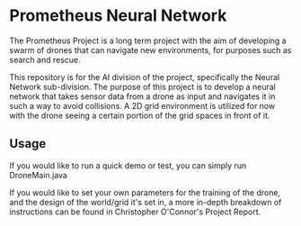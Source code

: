 # Prometheus Neural Network

The Prometheus Project is a long term project with the aim of developing a swarm of drones that can navigate new environments, for purposes such as search and rescue. 

This repository is for the AI division of the project, specifically the Neural Network sub-division. The purpose of this project is to develop a neural network that takes sensor data from a drone as input and navigates it in such a way to avoid collisions. A 2D grid environment is utilized for now with the drone seeing a certain portion of the grid spaces in front of it.


## Usage

If you would like to run a quick demo or test, you can simply run DroneMain.java 

If you would like to set your own parameters for the training of the drone, and the design of the world/grid it's set in, a more in-depth breakdown of instructions can be found in Christopher O'Connor's Project Report.
